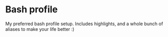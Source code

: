 # Bash profile

My preferred bash profile setup. Includes highlights, and a whole bunch of aliases to make your life better :) 
